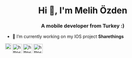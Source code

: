 <h1 align="center">Hi 👋, I'm Melih Özden</h1>
<h3 align="center">A mobile developer from Turkey :)</h3> 


- 🔭 I’m currently working on my IOS project **Sharethings**
<p align="left"><img src="https://konpa.github.io/devicon/devicon.git/icons/react/react-original-wordmark.svg" alt="react" width="20" height="20"/> <img 
<a href="https://www.linkedin.com/in/melihozden" target="blank"><img align="center" src="https://cdn.jsdelivr.net/npm/simple-icons@3.0.1/icons/linkedin.svg" alt="https://www.linkedin.com/in/melihozden" height="30" width="30" /></a>
<a href="https://medium.com/https://medium.com/@melihozden" target="blank"><img align="center" src="https://cdn.jsdelivr.net/npm/simple-icons@3.0.1/icons/medium.svg" alt="https://medium.com/@melihozden" height="30" width="30" /></a>
<a href="https://www.youtube.com/c/https://www.youtube.com/channel/ucp8szbj0foq8japz0mmajlg?" target="blank"><img align="center" src="https://cdn.jsdelivr.net/npm/simple-icons@3.0.1/icons/youtube.svg" alt="https://www.youtube.com/channel/ucp8szbj0foq8japz0mmajlg?" height="30" width="30" /></a>
</p>
